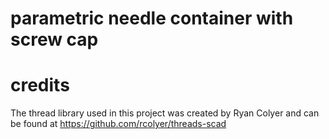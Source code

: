 # parametric needle container with screw cap



# credits
The thread library used in this project was created by Ryan Colyer and can be found at
https://github.com/rcolyer/threads-scad
